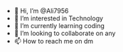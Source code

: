 - 👋 Hi, I’m @Ali7956
- 👀 I’m interested in Technology
- 🌱 I’m currently learning coding
- 💞️ I’m looking to collaborate on any
- 📫 How to reach me on dm

<!---
Ali7956/Ali7956 is a ✨ special ✨ repository because its `README.md` (this file) appears on your GitHub profile.
You can click the Preview link to take a look at your changes.
--->
